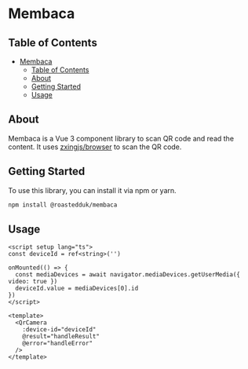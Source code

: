 # Membaca

## Table of Contents
- [Membaca](#membaca)
  - [Table of Contents](#table-of-contents)
  - [About ](#about-)
  - [Getting Started ](#getting-started-)
  - [Usage ](#usage-)

## About <a name = "about"></a>
Membaca is a Vue 3 component library to scan QR code and read the content. It uses [zxingjs/browser](https://github.com/zxing-js/browser) to scan the QR code.

## Getting Started <a name = "getting_started"></a>
To use this library, you can install it via npm or yarn.

```bash
npm install @roastedduk/membaca
```

## Usage <a name = "usage"></a>

```vue
<script setup lang="ts">
const deviceId = ref<string>('')

onMounted(() => {
  const mediaDevices = await navigator.mediaDevices.getUserMedia({ video: true })
  deviceId.value = mediaDevices[0].id
})
</script>

<template>
  <QrCamera
    :device-id="deviceId"
    @result="handleResult"
    @error="handleError"
  />
</template>
```
